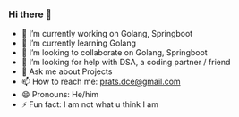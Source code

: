 ### Hi there 👋


- 🔭 I’m currently working on Golang, Springboot
- 🌱 I’m currently learning Golang
- 👯 I’m looking to collaborate on Golang, Springboot
- 🤔 I’m looking for help with DSA, a coding partner / friend
- 💬 Ask me about Projects
- 📫 How to reach me: prats.dce@gmail.com
- 😄 Pronouns: He/him
- ⚡ Fun fact: I am not what u think I am

